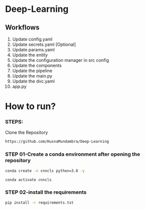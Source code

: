 # Deep-Learning


## Workflows

1. Update config.yaml
2. Update secrets.yaml [Optional]
3. Update params.yaml
4. Update the entity
5. Update the configuration manager in src config
6. Update the components
7. Update the pipeline
8. Update the main.py
9. Update the dvc.yaml
10. app.py

# How to run?

### STEPS:
 
Clone the Repository


```bash
https://github.com/HusnaMundambra/Deep-Learning 
```

### STEP 01-Create a conda environment after opening the  repository

```bash
conda create -n cnncls python=3.8 -y
```


```bash
conda activate cnncls
```



### STEP 02-install the requirements
```bash
pip install -r requirements.txt
```